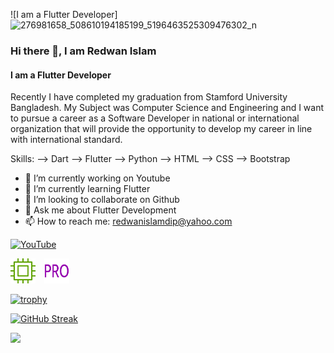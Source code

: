 ![I am a Flutter Developer] 
![276981658_508610194185199_5196463525309476302_n](https://user-images.githubusercontent.com/74811459/160285443-fdcf68a9-eb9f-47c3-b78a-450b732c9811.gif)

### Hi there 👋, I am Redwan Islam
#### I am a Flutter Developer

Recently I have completed my graduation from Stamford University Bangladesh. My Subject was Computer Science and Engineering and I want to pursue a career as a Software Developer in national or international organization that will provide the opportunity to develop my career in line with international
standard.

Skills: --> Dart
        --> Flutter
        --> Python
        --> HTML
        --> CSS
        --> Bootstrap

- 🔭 I’m currently working on Youtube 
- 🌱 I’m currently learning Flutter 
- 👯 I’m looking to collaborate on Github 
- 💬 Ask me about Flutter Development 
- 📫 How to reach me: redwanislamdip@yahoo.com 


[<img src='https://cdn.jsdelivr.net/npm/simple-icons@3.0.1/icons/youtube.svg' alt='YouTube' height='40'>](https://youtu.be/taWRDZMGHdw)  

<a href='https://docs.github.com/en/developers'><img src='https://raw.githubusercontent.com/acervenky/animated-github-badges/master/assets/devbadge.gif' width='40' height='40'></a> <a href='https://github.com/pricing'><img src='https://raw.githubusercontent.com/acervenky/animated-github-badges/master/assets/pro.gif' width='40' height='40'></a> 

[![trophy](https://github-profile-trophy.vercel.app/?username=Redwan-Islam&theme=onedark)](https://github.com/Redwan-Islam/github-profile-trophy)

[![GitHub Streak](https://github-readme-streak-stats.herokuapp.com/?user=Redwan-Islam&theme=github-dark)](https://git.io/streak-stats) 

![](https://komarev.com/ghpvc/?username=Redwan-Islam&color=brightgreen)
